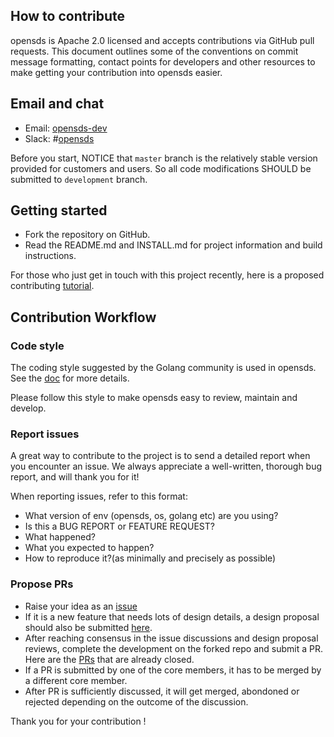 ## How to contribute

opensds is Apache 2.0 licensed and accepts contributions via GitHub pull requests. This document outlines some of the conventions on commit message formatting, contact points for developers and other resources to make getting your contribution into opensds easier.

## Email and chat

- Email: [opensds-dev](https://groups.google.com/forum/?hl=en#!forum/opensds-dev)
- Slack: #[opensds](https://opensds.slack.com) 

Before you start, NOTICE that ```master``` branch is the relatively stable version
provided for customers and users. So all code modifications SHOULD be submitted to
```development``` branch.

## Getting started

- Fork the repository on GitHub.
- Read the README.md and INSTALL.md for project information and build instructions.

For those who just get in touch with this project recently, here is a proposed contributing [tutorial](https://github.com/leonwanghui/installation-note/blob/master/opensds_fork_contribute_tutorial.md).

## Contribution Workflow

### Code style

The coding style suggested by the Golang community is used in opensds. See the [doc](https://github.com/golang/go/wiki/CodeReviewComments) for more details.

Please follow this style to make opensds easy to review, maintain and develop.

### Report issues

A great way to contribute to the project is to send a detailed report when you encounter an issue. We always appreciate a well-written, thorough bug report, and will thank you for it!

When reporting issues, refer to this format:

- What version of env (opensds, os, golang etc) are you using?
- Is this a BUG REPORT or FEATURE REQUEST?
- What happened?
- What you expected to happen?
- How to reproduce it?(as minimally and precisely as possible)

### Propose PRs

- Raise your idea as an [issue](https://github.com/opensds/opensds/issues)
- If it is a new feature that needs lots of design details, a design proposal should also be submitted [here](https://github.com/opensds/design-specs/pulls).
- After reaching consensus in the issue discussions and design proposal reviews, complete the development on the forked repo and submit a PR. 
  Here are the [PRs](https://github.com/opensds/opensds/pulls?q=is%3Apr+is%3Aclosed) that are already closed.
- If a PR is submitted by one of the core members, it has to be merged by a different core member.
- After PR is sufficiently discussed, it will get merged, abondoned or rejected depending on the outcome of the discussion.

Thank you for your contribution !
